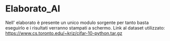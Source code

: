 # Elaborato_AI
Nell' elaborato è presente un unico modulo sorgente per tanto basta eseguirlo e i risultati verranno stampati a schermo.
Link al dataset utilizzato: https://www.cs.toronto.edu/~kriz/cifar-10-python.tar.gz
